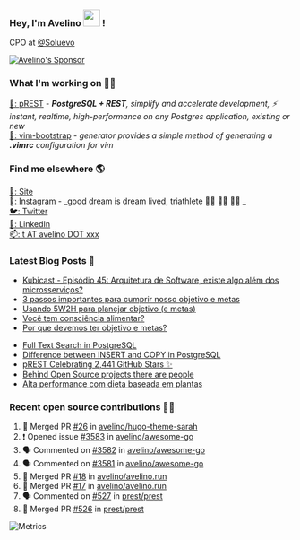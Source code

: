 ### Hey, I'm Avelino <img src="https://media.giphy.com/media/hvRJCLFzcasrR4ia7z/giphy.gif" width="30px"> !

CPO at [@Soluevo](https://soluevo.com.br/)

[![Avelino's Sponsor](https://user-images.githubusercontent.com/31996/90784634-dc4b7480-e2d7-11ea-94b0-48754ff3afb1.png)](https://github.com/sponsors/avelino)

### What I'm working on 👨‍💻

[🐘: pREST](https://github.com/prest/prest) - _**PostgreSQL + REST**, simplify and accelerate development, ⚡ instant, realtime, high-performance on any Postgres application, existing or new_<br />
[📝: vim-bootstrap](https://vim-bootstrap.com) - _generator provides a simple method of generating a **.vimrc** configuration for vim_

### Find me elsewhere 🌎

[🚀: Site](https://avelino.run) <br>
[📸: Instagram](https://instagram.com/avelinorun) - _good dream is dream lived, triathlete 🏊‍♂️ 🚴‍♂️ 🏃‍♂️ _ <br>
[🐦: Twitter](https://twitter.com/avelinorun) <br>
[💼: LinkedIn](https://www.linkedin.com/in/avelinorun) <br>
[📫: t AT avelino DOT xxx](mailto:t+github@avelino.xxx)

### Latest Blog Posts 📕

<!-- BLOG:START -->
- [Kubicast - Episódio 45: Arquitetura de Software, existe algo além dos microsserviços?](https://avelino.run/kubicast-epis%C3%B3dio-45-arquitetura-de-software-existe-algo-al%C3%A9m-dos-microsservi%C3%A7os/)
- [3 passos importantes para cumprir nosso objetivo e metas](https://avelino.run/quote/3-passos-importantes-para-cumprir-nosso-objetivo-e-metas/)
- [Usando 5W2H para planejar objetivo (e metas)](https://avelino.run/quote/usando-5w2h-para-planejar-objetivo-e-metas/)
- [Você tem consciência alimentar?](https://avelino.run/quote/voce-tem-consciencia-alimentar/)
- [Por que devemos ter objetivo e metas?](https://avelino.run/quote/por-que-devemos-ter-objetivo-e-metas/)
<!-- BLOG:END -->
<!-- DEVTO:START -->
- [Full Text Search in PostgreSQL](https://dev.to/prestd/full-text-search-in-postgresql-4k6e)
- [Difference between INSERT and COPY in PostgreSQL](https://dev.to/prestd/difference-between-insert-and-copy-in-postgresql-1ifc)
- [pREST Celebrating 2,441 GitHub Stars ✨](https://dev.to/prestd/prest-celebrating-2-441-github-stars-9ln)
- [Behind Open Source projects there are people](https://dev.to/avelino/behind-open-source-projects-there-are-people-hd1)
- [Alta performance com dieta baseada em plantas](https://dev.to/avelino/alta-performance-com-dieta-baseada-em-plantas-ab3)
<!-- DEVTO:END -->

### Recent open source contributions 👨‍💻

<!--START_SECTION:activity-->
1. 🎉 Merged PR [#26](https://github.com/avelino/hugo-theme-sarah/pull/26) in [avelino/hugo-theme-sarah](https://github.com/avelino/hugo-theme-sarah)
2. ❗️ Opened issue [#3583](https://github.com/avelino/awesome-go/issues/3583) in [avelino/awesome-go](https://github.com/avelino/awesome-go)
3. 🗣 Commented on [#3582](https://github.com/avelino/awesome-go/issues/3582) in [avelino/awesome-go](https://github.com/avelino/awesome-go)
4. 🗣 Commented on [#3581](https://github.com/avelino/awesome-go/issues/3581) in [avelino/awesome-go](https://github.com/avelino/awesome-go)
5. 🎉 Merged PR [#18](https://github.com/avelino/avelino.run/pull/18) in [avelino/avelino.run](https://github.com/avelino/avelino.run)
6. 🎉 Merged PR [#17](https://github.com/avelino/avelino.run/pull/17) in [avelino/avelino.run](https://github.com/avelino/avelino.run)
7. 🗣 Commented on [#527](https://github.com/prest/prest/issues/527) in [prest/prest](https://github.com/prest/prest)
8. 🎉 Merged PR [#526](https://github.com/prest/prest/pull/526) in [prest/prest](https://github.com/prest/prest)
<!--END_SECTION:activity-->

![Metrics](https://metrics.lecoq.io/avelino)
<!--
[![Avelino's Github Stats](https://github-readme-stats.vercel.app/api?username=avelino&theme=dracula&border_radius=10&hide_border=true)](https://avelino.run/about/)
-->
